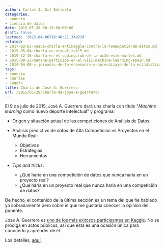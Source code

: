 ```yaml
---
author: Carlos J. Gil Bellosta
categories:
- anuncio
- ciencia de datos
date: 2015-05-28 08:13:00+00:00
draft: false
lastmod: '2025-04-06T18:46:21.349219'
related:
- 2017-02-03-nueva-charla-antikaggle-contra-la-homeopatia-de-datos.md
- 2015-05-04-charla-en-visualizar15.md
- 2019-12-16-charla-en-el-codingclub-de-la-uc3m-este-martes.md
- 2015-09-22-manana-participo-en-el-viii-machine-learning-spain.md
- 2014-04-08-v-jornadas-de-la-ensenanza-y-aprendizaje-de-la-estadistica-y-la-investigacion-operativa.md
tags:
- anuncio
- charlas
- kaggle
title: Charla de José A. Guerrero
url: /2015/05/28/charla-de-jose-a-guerrero/
---
```


El 9 de julio de 2015, José A. Guerrero dará una charla con título "_Machine learning_ como nuevo deporte intelectual" y programa:

* Origen y situación actual de las competiciones de Análisis de Datos
* Análisis predictivo de datos de Alta Competición vs Proyectos en el Mundo Real:

	* Objetivos
	* Estrategias
	* Herramientas

* _Tips and tricks_:

	* ¿Qué haría en una competición de datos que nunca haría en un proyecto real?
	* ¿Qué haría en un proyecto real que nunca haría en una competición de datos?

De hecho, el contenido de la última sección es un tema del que he hablado ya sobradamente pero sobre el que me gustaría conocer la opinión del ponente.

José A. Guerrero es [uno de los más exitosos participantes en Kaggle](http://www.sorayapaniagua.com/2013/12/03/el-espanol-jose-a-guerrero-el-mejor-cientifico-de-datos-de-kaggle/). No se prodiga en actos públicos, así que esta es una ocasión única para conocerlo y aprender de él.

Los detalles, [aquí](https://www.u-tad.com/emerging-tech/?session=data-sciente-by-jose-antonio-guerrero).